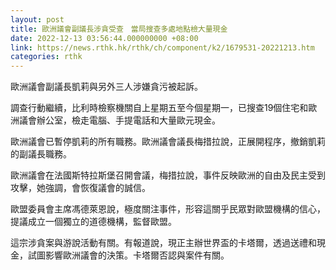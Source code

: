 ```yaml
---
layout: post
title: 歐洲議會副議長涉貪受查　當局搜查多處地點檢大量現金
date: 2022-12-13 03:56:44.000000000 +08:00
link: https://news.rthk.hk/rthk/ch/component/k2/1679531-20221213.htm
categories: rthk
---
```


歐洲議會副議長凱莉與另外三人涉嫌貪污被起訴。

調查行動繼續，比利時檢察機關自上星期五至今個星期一，已搜查19個住宅和歐洲議會辦公室，檢走電腦、手提電話和大量歐元現金。

歐洲議會已暫停凱莉的所有職務。歐洲議會議長梅措拉說，正展開程序，撤銷凱莉的副議長職務。

歐洲議會在法國斯特拉斯堡召開會議，梅措拉說，事件反映歐洲的自由及民主受到攻擊，她強調，會恢復議會的誠信。

歐盟委員會主席馮德萊恩說，極度關注事件，形容這關乎民眾對歐盟機構的信心，提議成立一個獨立的道德機構，監督歐盟。

這宗涉貪案與游說活動有關。有報道說，現正主辦世界盃的卡塔爾，透過送禮和現金，試圖影響歐洲議會的決策。卡塔爾否認與案件有關。
